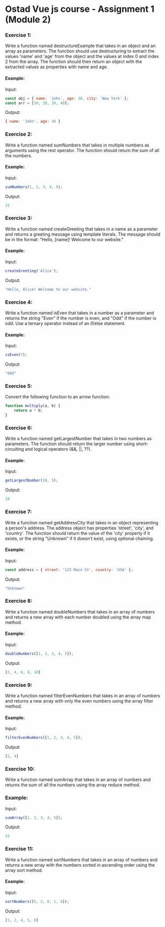 # Ostad Vue js course - Assignment 1 (Module 2)

### Exercise 1:

Write a function named destructureExample that takes in an object and an array as parameters. The function should use destructuring to extract the values 'name' and 'age' from the object and the values at index 0 and index 2 from the array. The function should then return an object with the extracted values as properties with name and age.

#### Example:

Input:
```javascript
const obj = { name: 'John', age: 30, city: 'New York' };
const arr = [10, 20, 30, 40];
```

Output:
```javascript
{ name: 'John', age: 30 }
```

### Exercise 2:

Write a function named sumNumbers that takes in multiple numbers as arguments using the rest operator. The function should return the sum of all the numbers.

#### Example:

Input:
```javascript
sumNumbers(1, 2, 3, 4, 5);
```

Output: 
```javascript
15
```

### Exercise 3:

Write a function named createGreeting that takes in a name as a parameter and returns a greeting message using template literals. The message should be in the format: "Hello, [name]! Welcome to our website."

#### Example:

Input:
```javascript
createGreeting('Alice');
```

Output:
```javascript
"Hello, Alice! Welcome to our website."
```
 
### Exercise 4: 

Write a function named isEven that takes in a number as a parameter and returns the string "Even" if the number is even, and "Odd" if the number is odd. Use a ternary operator instead of an if/else statement.

#### Example:

Input:
```javascript
isEven(7);
```

Output:
```javascript
"Odd"
```

### Exercise 5: 

Convert the following function to an arrow function:

```javascript
function multiply(a, b) {
    return a * b;
}
```

### Exercise 6: 

Write a function named getLargestNumber that takes in two numbers as parameters. The function should return the larger number using short-circuiting and logical operators (&&, ||, ??).

#### Example:

Input:
```javascript
getLargestNumber(10, 5);
```
Output:
```javascript
10
```

### Exercise 7: 

Write a function named getAddressCity that takes in an object representing a person's address. The address object has properties 'street', 'city', and 'country'. The function should return the value of the 'city' property if it exists, or the string "Unknown" if it doesn't exist, using optional chaining.

#### Example:

Input:
```javascript
const address = { street: '123 Main St', country: 'USA' };
```

Output:
```javascript
"Unknown"
```

### Exercise 8: 

Write a function named doubleNumbers that takes in an array of numbers and returns a new array with each number doubled using the array map method.

#### Example:

Input:
```javascript
doubleNumbers([1, 2, 3, 4, 5]);
```

Output:
```javascript
[2, 4, 6, 8, 10]
```

### Exercise 9: 

Write a function named filterEvenNumbers that takes in an array of numbers and returns a new array with only the even numbers using the array filter method.

#### Example:

Input:
```javascript
filterEvenNumbers([1, 2, 3, 4, 5]);
```

Output:
```javascript
[2, 4]
```

### Exercise 10: 

Write a function named sumArray that takes in an array of numbers and returns the sum of all the numbers using the array reduce method.

### Example:

Input:
```javascript
sumArray([1, 2, 3, 4, 5]);
```

Output:
```javascript
15
```

### Exercise 11: 

Write a function named sortNumbers that takes in an array of numbers and returns a new array with the numbers sorted in ascending order using the array sort method.

#### Example:

Input:
```javascript
sortNumbers([5, 2, 8, 1, 4]);
```

Output:
```javascript
[1, 2, 4, 5, 8]
```